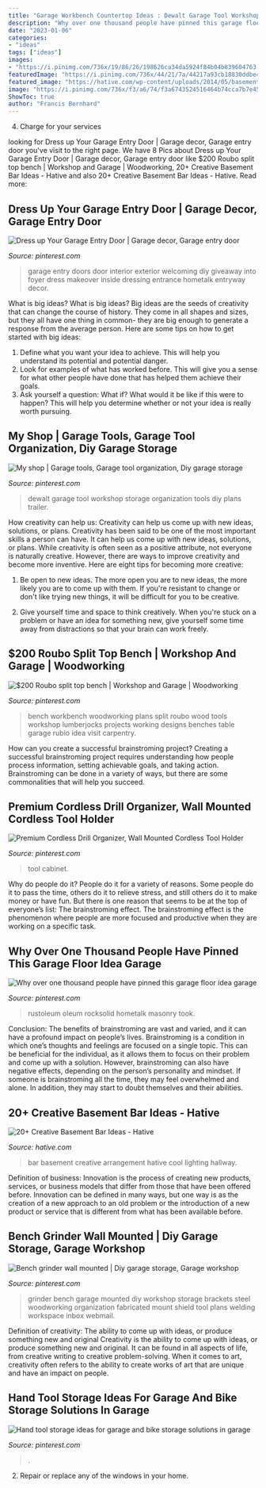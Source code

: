 ```yaml
---
title: "Garage Workbench Countertop Ideas : Dewalt Garage Tool Workshop Storage Organization Tools Diy Plans Trailer"
description: "Why over one thousand people have pinned this garage floor idea garage"
date: "2023-01-06"
categories:
- "ideas"
tags: ["ideas"]
images:
- "https://i.pinimg.com/736x/19/86/26/198626ca34da5924f84b04b839604763.jpg"
featuredImage: "https://i.pinimg.com/736x/44/21/7a/44217a93cb18830ddbe474a4cce36ce5.jpg"
featured_image: "https://hative.com/wp-content/uploads/2014/05/basement-bar-ideas/13-wall-arrangement.jpg"
image: "https://i.pinimg.com/736x/f3/a6/74/f3a6743524516464b74cca7b7e45ccc1.jpg"
ShowToc: true
author: "Francis Bernhard"
---
```



4. Charge for your services 

	

		
looking for Dress up Your Garage Entry Door | Garage decor, Garage entry door you've visit to the right page. We have 8 Pics about Dress up Your Garage Entry Door | Garage decor, Garage entry door like $200 Roubo split top bench | Workshop and Garage | Woodworking, 20+ Creative Basement Bar Ideas - Hative and also 20+ Creative Basement Bar Ideas - Hative. Read more:
		
    
## Dress Up Your Garage Entry Door | Garage Decor, Garage Entry Door

<img loading=lazy src="https://i.pinimg.com/736x/3f/f5/70/3ff570d8ced0312b162ddeab2233eae0--entry-doors-garage-doors.jpg" onerror="this.onerror=null;this.src='https://tse2.mm.bing.net/th?id=OIP.9I_EjXfxBJXVsPiwCnAPrQHaLH&amp;pid=15.1';" alt="Dress up Your Garage Entry Door | Garage decor, Garage entry door">

_Source: pinterest.com_

>garage entry doors door interior exterior welcoming diy giveaway into foyer dress makeover inside dressing entrance hometalk entryway decor. 

	

What is big ideas?
What is big ideas? Big ideas are the seeds of creativity that can change the course of history. They come in all shapes and sizes, but they all have one thing in common- they are big enough to generate a response from the average person. Here are some tips on how to get started with big ideas: 
1. Define what you want your idea to achieve. This will help you understand its potential and potential danger. 
2. Look for examples of what has worked before. This will give you a sense for what other people have done that has helped them achieve their goals. 
3. Ask yourself a question: What if? What would it be like if this were to happen? This will help you determine whether or not your idea is really worth pursuing. 

    
## My Shop | Garage Tools, Garage Tool Organization, Diy Garage Storage

<img loading=lazy src="https://i.pinimg.com/736x/d2/5b/31/d25b315a181470131c71cc6d2754714c--dewalt-workshop.jpg" onerror="this.onerror=null;this.src='https://tse2.mm.bing.net/th?id=OIP.3YIkyUzChWMMIVK4JmYM8AHaFj&amp;pid=15.1';" alt="My shop | Garage tools, Garage tool organization, Diy garage storage">

_Source: pinterest.com_

>dewalt garage tool workshop storage organization tools diy plans trailer. 

	

How creativity can help us: Creativity can help us come up with new ideas, solutions, or plans.
Creativity has been said to be one of the most important skills a person can have. It can help us come up with new ideas, solutions, or plans. While creativity is often seen as a positive attribute, not everyone is naturally creative. However, there are ways to improve creativity and become more inventive. Here are eight tips for becoming more creative: 
1. Be open to new ideas. The more open you are to new ideas, the more likely you are to come up with them. If you're resistant to change or don't like trying new things, it will be difficult for you to be creative.

2. Give yourself time and space to think creatively. When you're stuck on a problem or have an idea for something new, give yourself some time away from distractions so that your brain can work freely.

    
## $200 Roubo Split Top Bench | Workshop And Garage | Woodworking

<img loading=lazy src="https://i.pinimg.com/736x/80/6c/a4/806ca440df7bb0a6ef93a6429792bc72--workbench-ideas-roubo-workbench-plans.jpg?b=t" onerror="this.onerror=null;this.src='https://tse2.mm.bing.net/th?id=OIP.0xA-yUrLMzYUmgEKFhqV0wHaJ4&amp;pid=15.1';" alt="$200 Roubo split top bench | Workshop and Garage | Woodworking">

_Source: pinterest.com_

>bench workbench woodworking plans split roubo wood tools workshop lumberjocks projects working designs benches table garage rubio idea visit carpentry. 

	

How can you create a successful brainstroming project?
Creating a successful brainstroming project requires understanding how people process information, setting achievable goals, and taking action. Brainstroming can be done in a variety of ways, but there are some commonalities that will help you succeed.

    
## Premium Cordless Drill Organizer, Wall Mounted Cordless Tool Holder

<img loading=lazy src="https://i.pinimg.com/736x/44/21/7a/44217a93cb18830ddbe474a4cce36ce5.jpg" onerror="this.onerror=null;this.src='https://tse1.mm.bing.net/th?id=OIP.fj-5gclJU1L-lbKHK4c-kQHaJ3&amp;pid=15.1';" alt="Premium Cordless Drill Organizer, Wall Mounted Cordless Tool Holder">

_Source: pinterest.com_

>tool cabinet. 

	

Why do people do it?
People do it for a variety of reasons. Some people do it to pass the time, others do it to relieve stress, and still others do it to make money or have fun. But there is one reason that seems to be at the top of everyone’s list: The brainstroming effect. The brainstroming effect is the phenomenon where people are more focused and productive when they are working on a specific task.

    
## Why Over One Thousand People Have Pinned This Garage Floor Idea Garage

<img loading=lazy src="https://i.pinimg.com/736x/c0/e2/54/c0e254df1a3902e29eea08b72255f072.jpg" onerror="this.onerror=null;this.src='https://tse1.mm.bing.net/th?id=OIP.FKulRShwuSkch7Nv_qml-AHaEK&amp;pid=15.1';" alt="Why over one thousand people have pinned this garage floor idea garage">

_Source: pinterest.com_

>rustoleum oleum rocksolid hometalk masonry took. 

	

Conclusion: The benefits of brainstroming are vast and varied, and it can have a profound impact on people’s lives.
Brainstroming is a condition in which one’s thoughts and feelings are focused on a single topic. This can be beneficial for the individual, as it allows them to focus on their problem and come up with a solution. However, brainstroming can also have negative effects, depending on the person’s personality and mindset. If someone is brainstroming all the time, they may feel overwhelmed and alone. In addition, they may start to doubt themselves and their abilities.

    
## 20+ Creative Basement Bar Ideas - Hative

<img loading=lazy src="https://hative.com/wp-content/uploads/2014/05/basement-bar-ideas/13-wall-arrangement.jpg" onerror="this.onerror=null;this.src='https://tse1.mm.bing.net/th?id=OIP.cFNCNa6iVc-TO7xSlDm1QQHaJ3&amp;pid=15.1';" alt="20+ Creative Basement Bar Ideas - Hative">

_Source: hative.com_

>bar basement creative arrangement hative cool lighting hallway. 

	

Definition of business:
Innovation is the process of creating new products, services, or business models that differ from those that have been offered before. Innovation can be defined in many ways, but one way is as the creation of a new approach to an old problem or the introduction of a new product or service that is different from what has been available before.

    
## Bench Grinder Wall Mounted | Diy Garage Storage, Garage Workshop

<img loading=lazy src="https://i.pinimg.com/736x/f3/a6/74/f3a6743524516464b74cca7b7e45ccc1.jpg" onerror="this.onerror=null;this.src='https://tse2.mm.bing.net/th?id=OIP.VMPoxsmUbTl3-AyVNbk5zgHaJ3&amp;pid=15.1';" alt="Bench grinder wall mounted | Diy garage storage, Garage workshop">

_Source: pinterest.com_

>grinder bench garage mounted diy workshop storage brackets steel woodworking organization fabricated mount shield tool plans welding workspace inbox webmail. 

	

Definition of creativity: The ability to come up with ideas, or produce something new and original
Creativity is the ability to come up with ideas, or produce something new and original. It can be found in all aspects of life, from creative writing to creative problem-solving. When it comes to art, creativity often refers to the ability to create works of art that are unique and have an impact on people.

    
## Hand Tool Storage Ideas For Garage And Bike Storage Solutions In Garage

<img loading=lazy src="https://i.pinimg.com/736x/19/86/26/198626ca34da5924f84b04b839604763.jpg" onerror="this.onerror=null;this.src='https://tse1.mm.bing.net/th?id=OIP.YTbqA29PKRUNAWd1pnSt4wHaJ9&amp;pid=15.1';" alt="Hand tool storage ideas for garage and bike storage solutions in garage">

_Source: pinterest.com_

>. 

	

2. Repair or replace any of the windows in your home.

